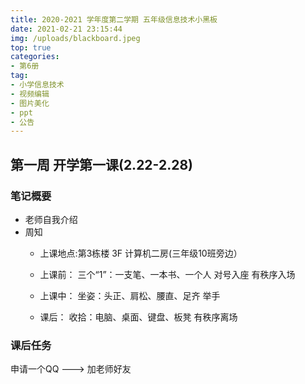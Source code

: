 ```yaml
---
title: 2020-2021 学年度第二学期 五年级信息技术小黑板
date: 2021-02-21 23:15:44
img: /uploads/blackboard.jpeg
top: true
categories:
- 第6册
tag: 
- 小学信息技术
- 视频编辑
- 图片美化
- ppt
- 公告
---
```


## 第一周 开学第一课(2.22-2.28)


### 笔记概要
- 老师自我介绍
- 周知
  - 上课地点:第3栋楼 3F 计算机二房(三年级10班旁边）

  - 上课前：
三个“1”：一支笔、一本书、一个人
对号入座
有秩序入场

  - 上课中：
坐姿：头正、肩松、腰直、足齐
举手
  - 课后：
收拾：电脑、桌面、键盘、板凳
有秩序离场

### 课后任务
申请一个QQ  --->  加老师好友


